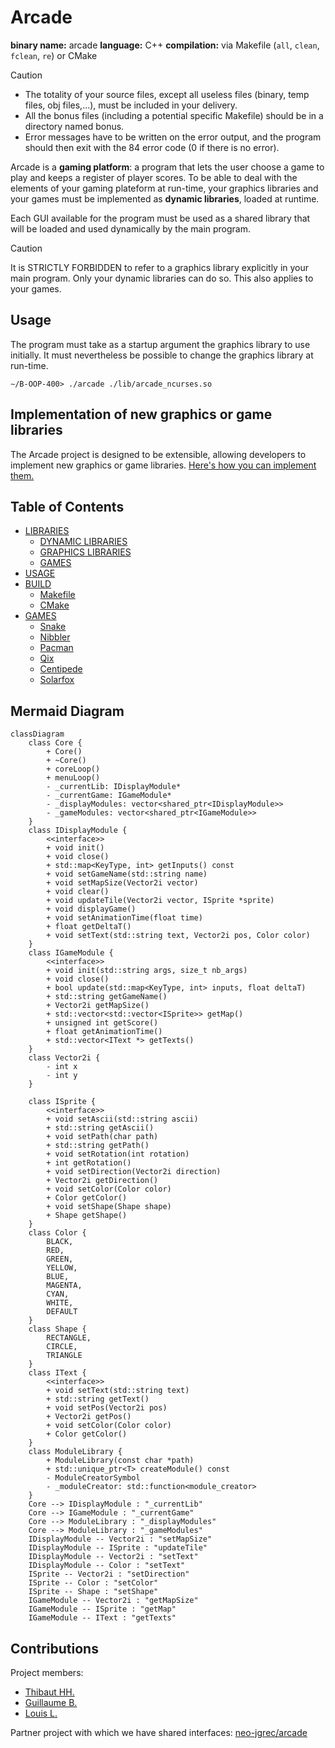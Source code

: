 # Arcade

<b>binary name:</b> arcade
<b>language:</b> C++
<b>compilation:</b> via Makefile (`all`, `clean`, `fclean`, `re`) or CMake

> [!CAUTION]
>
> - The totality of your source files, except all useless files (binary, temp files, obj files,...), must be included in your delivery.
> - All the bonus files (including a potential specific Makefile) should be in a directory named bonus.
> - Error messages have to be written on the error output, and the program should then exit with the 84 error code (0 if there is no error).

Arcade is a **gaming platform**: a program that lets the user choose a game to play and keeps a register of player scores.
To be able to deal with the elements of your gaming plateform at run-time, your graphics libraries and your games must be implemented as **dynamic libraries**, loaded at runtime.

Each GUI available for the program must be used as a shared library that will be loaded and used dynamically by the main
program.

> [!CAUTION]
> It is STRICTLY FORBIDDEN to refer to a graphics library explicitly in your main program.
> Only your dynamic libraries can do so.
> This also applies to your games.

## Usage

The program must take as a startup argument the graphics library to use initially. It must nevertheless be possible to change the graphics library at run-time.

```shell
∼/B-OOP-400> ./arcade ./lib/arcade_ncurses.so
```

## Implementation of new graphics or game libraries

The Arcade project is designed to be extensible, allowing developers to implement new graphics or game libraries. [Here's how you can implement them.](doc/IMPLEMENT.md)

## Table of Contents

- [LIBRARIES](doc/LIBRARIES.md)
  - [DYNAMIC LIBRARIES](doc/LIBRARIES.md#dynamic-libraries)
  - [GRAPHICS LIBRARIES](doc/LIBRARIES.md#graphics-libraries)
  - [GAMES](doc/LIBRARIES.md#games)
- [USAGE](doc/USAGE.md)
- [BUILD](doc/BUILD.md)
  - [Makefile](doc/BUILD.md#makefile)
  - [CMake](doc/BUILD.md#cmake)
- [GAMES](doc/GAMES.md)
  - [Snake](doc/GAMES.md#snake)
  - [Nibbler](doc/GAMES.md#nibbler)
  - [Pacman](doc/GAMES.md#pacman)
  - [Qix](doc/GAMES.md#qix)
  - [Centipede](doc/GAMES.md#centipede)
  - [Solarfox](doc/GAMES.md#solarfox)

## Mermaid Diagram

```mermaid
classDiagram
    class Core {
        + Core()
        + ~Core()
        + coreLoop()
        + menuLoop()
        - _currentLib: IDisplayModule*
        - _currentGame: IGameModule*
        - _displayModules: vector<shared_ptr<IDisplayModule>>
        - _gameModules: vector<shared_ptr<IGameModule>>
    }
    class IDisplayModule {
        <<interface>>
        + void init()
        + void close()
        + std::map<KeyType, int> getInputs() const
        + void setGameName(std::string name)
        + void setMapSize(Vector2i vector)
        + void clear()
        + void updateTile(Vector2i vector, ISprite *sprite)
        + void displayGame()
        + void setAnimationTime(float time)
        + float getDeltaT()
        + void setText(std::string text, Vector2i pos, Color color)
    }
    class IGameModule {
        <<interface>>
        + void init(std::string args, size_t nb_args)
        + void close()
        + bool update(std::map<KeyType, int> inputs, float deltaT)
        + std::string getGameName()
        + Vector2i getMapSize()
        + std::vector<std::vector<ISprite>> getMap()
        + unsigned int getScore()
        + float getAnimationTime()
        + std::vector<IText *> getTexts()
    }
    class Vector2i {
        - int x
        - int y
    }

    class ISprite {
        <<interface>>
        + void setAscii(std::string ascii)
        + std::string getAscii()
        + void setPath(char path)
        + std::string getPath()
        + void setRotation(int rotation)
        + int getRotation()
        + void setDirection(Vector2i direction)
        + Vector2i getDirection()
        + void setColor(Color color)
        + Color getColor()
        + void setShape(Shape shape)
        + Shape getShape()
    }
    class Color {
        BLACK,
        RED,
        GREEN,
        YELLOW,
        BLUE,
        MAGENTA,
        CYAN,
        WHITE,
        DEFAULT
    }
    class Shape {
        RECTANGLE,
        CIRCLE,
        TRIANGLE
    }
    class IText {
        <<interface>>
        + void setText(std::string text)
        + std::string getText()
        + void setPos(Vector2i pos)
        + Vector2i getPos()
        + void setColor(Color color)
        + Color getColor()
    }
    class ModuleLibrary {
        + ModuleLibrary(const char *path)
        + std::unique_ptr<T> createModule() const
        - ModuleCreatorSymbol
        - _moduleCreator: std::function<module_creator>
    }
    Core --> IDisplayModule : "_currentLib"
    Core --> IGameModule : "_currentGame"
    Core --> ModuleLibrary : "_displayModules"
    Core --> ModuleLibrary : "_gameModules"
    IDisplayModule -- Vector2i : "setMapSize"
    IDisplayModule -- ISprite : "updateTile"
    IDisplayModule -- Vector2i : "setText"
    IDisplayModule -- Color : "setText"
    ISprite -- Vector2i : "setDirection"
    ISprite -- Color : "setColor"
    ISprite -- Shape : "setShape"
    IGameModule -- Vector2i : "getMapSize"
    IGameModule -- ISprite : "getMap"
    IGameModule -- IText : "getTexts"
```

## Contributions

Project members:

- [Thibaut HH.](https://github.com/ThibautHH)
- [Guillaume B.](https://github.com/Gaulaume)
- [Louis L.](https://github.com/LouisLanganay)

Partner project with which we have shared interfaces: [neo-jgrec/arcade](https://github.com/neo-jgrec/arcade)
